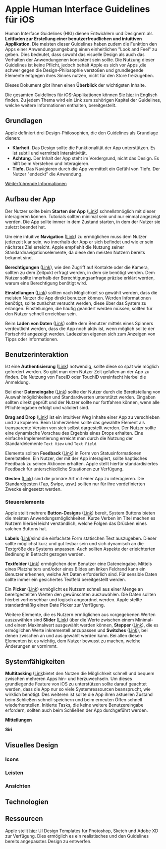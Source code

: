 # Apple Human Interface Guidelines für iOS
Human Interface Guidelines (HIG) dienen Entwicklern und Designern als **Leitfaden zur Erstellung einer benutzerfreudlichen und intuitiven Applikation**. Die meisten dieser Guidelines haben zudem die Funktion den Apps einer Anwendungsumgebung einen einheitlichen "Look and Feel" zu geben. Dies bedeutet, dass sowohl das visuelle Design als auch das Verhalten der Anwendungenen konsistent sein sollte.  Die Nutzung dieser Guidelines ist keine Pflicht, jedoch behält Apple es sich vor Apps ,die schwer gegen die Design-Philosophie verstoßen und grundlegende Elemente entgegen ihres Sinnes nutzen, nicht für den Store freizugeben.

Dieses Dokument gibt ihnen einen **Überblick** der wichtigsten Inhalte.

Die gesamten Guidelines für iOS-Applikationen können Sie [hier](https://developer.apple.com/ios/human-interface-guidelines/overview/themes/) in Englisch finden. Zu jedem Thema wird ein Link zum zuhörigen Kapitel der Guidelines, welche weitere Informationen enthalten, bereitgestellt. 
## Grundlagen
Apple definiert drei Design-Philosophien, die den Guidelines als Grundlage dienen:
* **Klarheit.** Das Design sollte die Funktionalität der App unterstützen. Es ist subtil und vermittelt Interaktivität. 
* **Achtung.** Der Inhalt der App steht im Vordergrund, nicht das Design. Es hilft beim Verstehen und Interagieren.
* **Tiefe.** Das Navigieren durch die App vermittelt ein Gefühl von Tiefe. Der Nutzer "endeckt" die Anwendung.

[Weiterführende Informationen](https://developer.apple.com/ios/human-interface-guidelines/overview/themes/)
## Aufbau der App
Der Nutzer sollte beim **Starten der App** ([Link](https://developer.apple.com/ios/human-interface-guidelines/app-architecture/onboarding/)) schnellstmöglich mit dieser interagieren können. Tutorials sollten minimal sein und nur einmal angezeigt werden. Die App sollte immer in dem Zustand starten, in dem der Nutzer sie zuletzt beendet hat.  

Um eine intuitive **Navigation** ([Link](https://developer.apple.com/ios/human-interface-guidelines/app-architecture/navigation/)) zu ermöglichen muss dem Nutzer jederzeit klar sein, wo innerhalb der App er sich befindet und wie er sein nächstes Ziel erreicht. Apple empfiehlt die Nutzung seiner Standardnavigationselemente, da diese den meisten Nutzern bereits bekannt sind.

**Berechtigungen** ([Link](https://developer.apple.com/ios/human-interface-guidelines/app-architecture/requesting-permission/)), wie den Zugriff auf Kontakte oder die Kamera, sollten zu dem Zeitpukt erfragt werden, in dem sie benötigt werden. Dem Nutzer sollte innerhalb der Berechtigungsanfrage präzise erklärt werden, warum eine Berechtigung benötigt wird.


**Einstellungen** ([Link](https://developer.apple.com/ios/human-interface-guidelines/app-architecture/settings/)) sollten nach Möglichkeit so gewählt werden, dass die meisten Nutzer die App direkt benutzen können. Werden Informationen benötigt, sollte zunächst versucht werden, diese über das System zu erlangen. Einstellungen, die häufig geändert werden müssen, sollten für den Nutzer schnell erreichbar sein.

Beim **Laden von Daten** ([Link](https://developer.apple.com/ios/human-interface-guidelines/app-architecture/loading/)) sollte dem Benutzer mittels eines Spinners verdeutlicht werden, dass die App noch aktiv ist, wenn möglich 
sollte der Fortschritt angezeigt werden. Ladezeiten eigenen sich zum Anzeigen von Tipps oder Informationen. 

## Benutzerinteraktion
Ist eine **Authentisierung** ([Link](https://developer.apple.com/ios/human-interface-guidelines/user-interaction/authentication/)) notwendig, sollte diese so spät wie möglich gefordert werden. So gibt man dem Nutzer Zeit gefallen an der App zu finden. Die Nutzung von FaceID oder TouchID vereinfacht hierbei die Anmeldung.

Bei einer **Dateneingabe** ([Link](https://developer.apple.com/ios/human-interface-guidelines/user-interaction/data-entry/)) sollte der Nutzer durch die Bereitstellung von Auswahlmöglichkeiten und Standardwerten unterstützt werden. Eingaben sollten direkt geprüft und der Nutzer sollte nur fortfahren können, wenn alle Pflichteingaben erfolgt und validiert sind.

**Drag and Drop** ([Link](https://developer.apple.com/ios/human-interface-guidelines/user-interaction/drag-and-drop/)) ist ein intuitiver Weg Inhalte einer App zu verschieben und zu kopieren. Beim Umherziehen sollte das gewählte Element als transparente Version von sich selbst dargestellt werden. Der Nutzer sollte eine dynamische Vorschau des Ergebnis eines Drops erhalten. Eine einfache Implementierung erreicht man durch die Nutzung der Standardelemente `Text View` und `Text Field`.  

Elemente sollten **Feedback** ([Link](https://developer.apple.com/ios/human-interface-guidelines/user-interaction/feedback/)) in Form von Statusinformationen bereitstellen. Ein Nutzer, der mit der App interagiert, sollte haptisches Feedback zu seinen Aktionen erhalten. Apple stellt hierfür standardisiertes Feedback für unterschiedliche Situationen zur Verfügung.

**Gesten** ([Link](https://developer.apple.com/ios/human-interface-guidelines/user-interaction/gestures/)) sind die primäre Art mit einer App zu interagieren. Die Standardgesten (Tap, Swipe, usw.) sollten nur für ihre vordefinierten Zwecke eingesetzt werden. 
### Steuerelemente
Apple stellt mehrere **Button-Designs** ([Link](https://developer.apple.com/ios/human-interface-guidelines/controls/buttons/)) bereit, System Buttons bieten die meisten Anwendungsmöglichkeiten. Kurze Verben im Titel machen es Nutzern hierbei leicht verständlich, welche Folgen das Drücken eines solchen Buttons hat. 

**Labels** ([Link](https://developer.apple.com/ios/human-interface-guidelines/controls/labels/))sind die einfachste Form statischen Text auszugeben. Dieser sollte möglichst kurz und gut lesbar sein und sich dynamisch an die Textgröße des Systems anpassen. Auch sollten Aspekte der erleichterten Bedinung in Betracht gezogen werden.

**Textfelder** ([Link](https://developer.apple.com/ios/human-interface-guidelines/controls/text-fields/)) ermöglichen dem Benutzer eine Dateneingabe. Mittels eines Platzhalters und/oder eines Bildes am linken Feldrand kann ein Benutzer erkennen, welche Art Daten erforderlich sind. Für sensible Daten sollte immer ein gesichertes Textfeld bereitgestellt werden. 

Ein **Picker** ([Link](https://developer.apple.com/ios/human-interface-guidelines/controls/pickers/)) ermöglicht es Nutzern schnell aus einer Menge an bereitgestellten Werten den gewünschten auszuwählen. Die Daten sollten hierbei vorhersehbar und logisch angeordnet werden. Apple stellte standardmäßig einen Date Picker zur Verfügung.

Weitere Elemente, die es Nutzern ermöglichen aus vorgegebenen Werten auszuwählen sind **Slider** ([Link](https://developer.apple.com/ios/human-interface-guidelines/controls/sliders/)) über die Werte zwischen einem Minimal- und einem Maximalwert ausgewählt werden können, **Stepper** ([Link](https://developer.apple.com/ios/human-interface-guidelines/controls/steppers/)), die es ermöglichen Werte inkrementell anzupassen und **Switches** ([Link](https://developer.apple.com/ios/human-interface-guidelines/controls/switches/)), bei denen zwischen an und aus gewählt werden kann. Bei allen diesen Elementen ist es wichtig, dem Nutzer bewusst zu machen, welche Änderungen er vornimmt.   
## Systemfähigkeiten
**Multitasking** ([Link](https://developer.apple.com/ios/human-interface-guidelines/system-capabilities/multitasking/)bietet den Nutzen die Möglichkeit schnell und bequem zwischen mehreren Apps hin- und herzuwechseln. Um dieses grundlegende Feature von iOS zu unterstützen sollte darauf geachtet werden, dass die App nur so viele Systemressourcen beansprucht, wie wirklich benötigt. Des weiteren ist sollte die App ihren aktuellen Zustand beim Schließen schnell speichern und beim erneuten Öffen schnell wiederherstellen. Initierte Tasks, die keine weitere Benutzereingabe erfordern, sollten auch beim Schließen der App durchgeführt werden. 

**Mitteilungen**

**Siri**
## Visuelles Design
### Icons
### Leisten
### Ansichten
## Technologien
## Ressourcen
Apple stellt [hier](https://developer.apple.com/design/resources/#ios-apps) UI Design Templates für Photoshop, Sketch und Adobe XD zur Verfügung. Dies ermöglich es ein realistisches und den Guidelines bereits angepasstes Design zu entwerfen.
